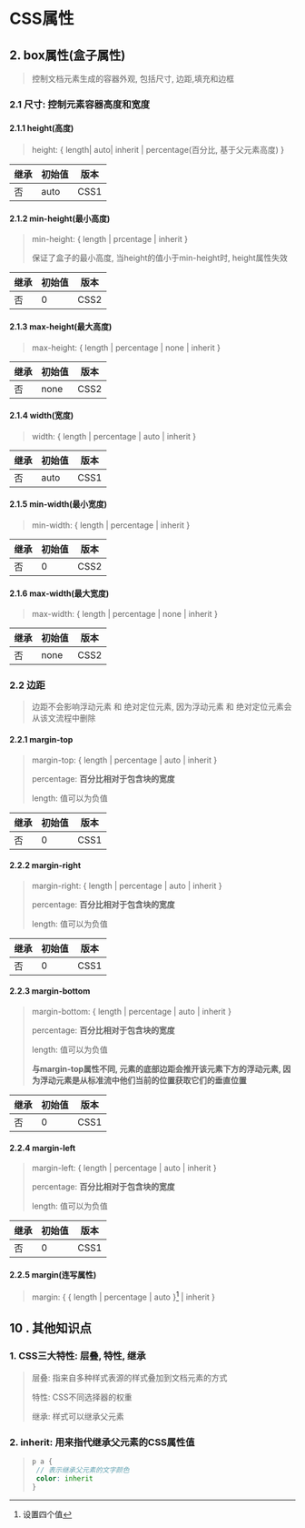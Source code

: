 # CSS属性

## 2. box属性(盒子属性)

> 控制文档元素生成的容器外观, 包括尺寸, 边距,填充和边框

### 2.1 尺寸: 控制元素容器高度和宽度

#### 2.1.1 height(高度)

> height: { length| auto| inherit | percentage(百分比, 基于父元素高度) }

| 继承 | 初始值 | 版本 |
| ---- | ------ | ---- |
| 否   | auto   | CSS1 |

#### 2.1.2 min-height(最小高度)

> min-height: {  length | prcentage | inherit }
>
> 保证了盒子的最小高度, 当height的值小于min-height时, height属性失效

| 继承 | 初始值 | 版本 |
| ---- | ------ | ---- |
| 否   | 0      | CSS2 |

#### 2.1.3 max-height(最大高度)

> max-height: { length | percentage | none | inherit }

| 继承 | 初始值 | 版本 |
| ---- | ------ | ---- |
| 否   | none   | CSS2 |

#### 2.1.4 width(宽度)

> width: { length | percentage | auto | inherit }

| 继承 | 初始值 | 版本 |
| ---- | ------ | ---- |
| 否   | auto   | CSS1 |

#### 2.1.5 min-width(最小宽度)

> min-width: { length | percentage | inherit }

| 继承 | 初始值 | 版本 |
| ---- | ------ | ---- |
| 否   | 0      | CSS2 |

#### 2.1.6 max-width(最大宽度)

> max-width: { length | percentage | none | inherit }

| 继承 | 初始值 | 版本 |
| ---- | ------ | ---- |
| 否   | none   | CSS2 |

### 2.2 边距

> 边距不会影响浮动元素 和 绝对定位元素, 因为浮动元素 和 绝对定位元素会从该文流程中删除

#### 2.2.1 margin-top

> margin-top: { length | percentage | auto | inherit }
>
> percentage: **百分比相对于包含块的宽度**
>
> length: 值可以为负值

| 继承 | 初始值 | 版本 |
| ---- | ------ | ---- |
| 否   | 0      | CSS1 |

#### 2.2.2 margin-right

> margin-right: { length | percentage | auto | inherit }
>
> percentage: **百分比相对于包含块的宽度**
>
> length: 值可以为负值

| 继承 | 初始值 | 版本 |
| ---- | ------ | ---- |
| 否   | 0      | CSS1 |

#### 2.2.3 margin-bottom

> margin-bottom: { length | percentage | auto | inherit }
>
> percentage: **百分比相对于包含块的宽度**
>
> length: 值可以为负值
>
> **与margin-top属性不同, 元素的底部边距会推开该元素下方的浮动元素, 因为浮动元素是从标准流中他们当前的位置获取它们的垂直位置**

| 继承 | 初始值 | 版本 |
| ---- | ------ | ---- |
| 否   | 0      | CSS1 |

#### 2.2.4 margin-left

> margin-left: { length | percentage | auto | inherit }
>
> percentage: **百分比相对于包含块的宽度**
>
> length: 值可以为负值

| 继承 | 初始值 | 版本 |
| ---- | ------ | ---- |
| 否   | 0      | CSS1 |

#### 2.2.5 margin(连写属性)

> margin: { { length | percentage | auto }[^1 to 4 valuse] | inherit }

## 10 . 其他知识点

### 1. CSS三大特性: 层叠, 特性, 继承

> 层叠: 指来自多种样式表源的样式叠加到文档元素的方式
>
> 特性: CSS不同选择器的权重
>
> 继承: 样式可以继承父元素

### 2. inherit: 用来指代继承父元素的CSS属性值

> ```	scss
> p a {
>  // 表示继承父元素的文字颜色
>  color: inherit
> }
> ```

[^1 to 4 valuse]: 设置四个值